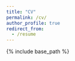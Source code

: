 ```yaml
---
title: "CV"
permalink: /cv/
author_profile: true
redirect_from:
  - /resume
---
```


{% include base_path %}

<object 
  data="Persch_CV.pdf" 
  width="1000" 
  height="1000" 
  type="application/pdf"></object>
